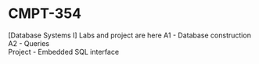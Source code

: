 # CMPT-354
[Database Systems I] Labs and project are here
A1 - Database construction  
A2 - Queries  
Project - Embedded SQL interface
